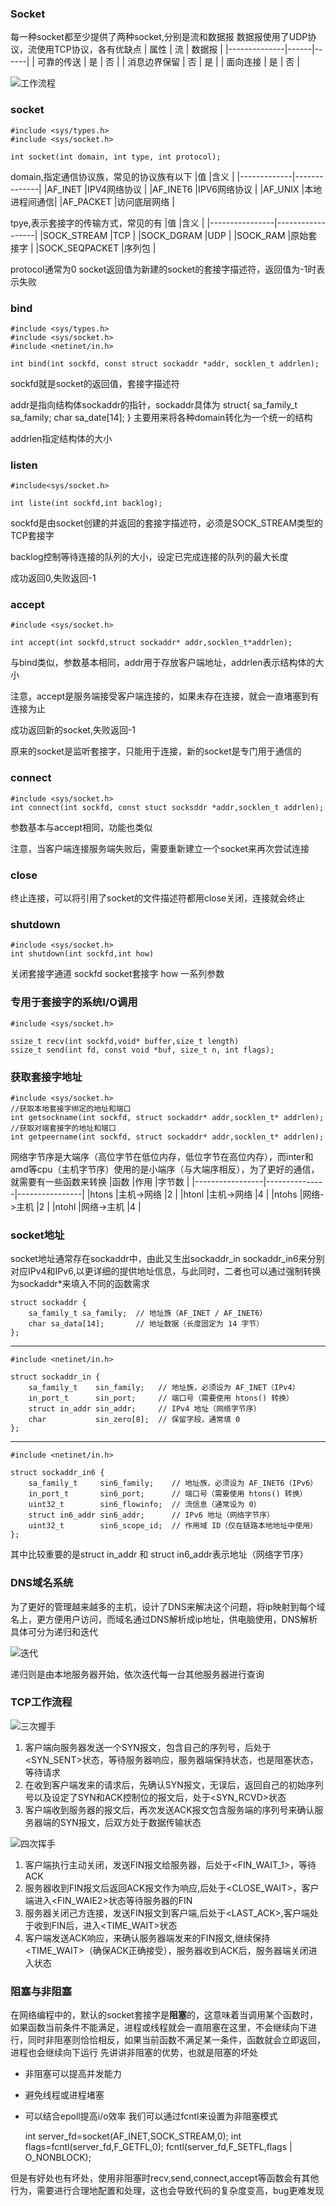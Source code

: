 ### Socket
每一种socket都至少提供了两种socket,分别是流和数据报
数据报使用了UDP协议，流使用TCP协议，各有优缺点
| 属性           | 流     | 数据报 |
|--------------|------|------|
| 可靠的传送   | 是   | 否   |
| 消息边界保留 | 否   | 是   |
| 面向连接     | 是   | 否   |

![工作流程](./1.png)

### socket
    #include <sys/types.h>
    #include <sys/socket.h>

    int socket(int domain, int type, int protocol);
domain,指定通信协议族，常见的协议族有以下
|值           |含义          |
|-------------|--------------|
|AF_INET      |IPV4网络协议  |
|AF_INET6     |IPV6网络协议  |
|AF_UNIX      |本地进程间通信|
|AF_PACKET    |访问底层网络  |

tpye,表示套接字的传输方式，常见的有
|值              |含义              |
|----------------|------------------|
|SOCK_STREAM     |TCP               |
|SOCK_DGRAM      |UDP               |
|SOCK_RAM        |原始套接字        |
|SOCK_SEQPACKET  |序列包            |

protocol通常为0
socket返回值为新建的socket的套接字描述符，返回值为-1时表示失败
### bind
    #include <sys/types.h>
    #include <sys/socket.h>
    #include <netinet/in.h>

    int bind(int sockfd, const struct sockaddr *addr, socklen_t addrlen);
sockfd就是socket的返回值，套接字描述符

addr是指向结构体sockaddr的指针，sockaddr具体为
    struct{
        sa_family_t sa_family;
        char sa_date[14];
    }
主要用来将各种domain转化为一个统一的结构

addrlen指定结构体的大小

### listen
    #include<sys/socket.h>

    int liste(int sockfd,int backlog);
sockfd是由socket创建的并返回的套接字描述符，必须是SOCK_STREAM类型的TCP套接字

backlog控制等待连接的队列的大小，设定已完成连接的队列的最大长度

成功返回0,失败返回-1

### accept
    #include <sys/socket.h>

    int accept(int sockfd,struct sockaddr* addr,socklen_t*addrlen);
与bind类似，参数基本相同，addr用于存放客户端地址，addrlen表示结构体的大小

注意，accept是服务端接受客户端连接的，如果未存在连接，就会一直堵塞到有连接为止

成功返回新的socket,失败返回-1

原来的socket是监听套接字，只能用于连接，新的socket是专门用于通信的

### connect
    #include <sys/socket.h>
    int connect(int sockfd, const stuct socksddr *addr,socklen_t addrlen);
参数基本与accept相同，功能也类似

注意，当客户端连接服务端失败后，需要重新建立一个socket来再次尝试连接

### close
终止连接，可以将引用了socket的文件描述符都用close关闭，连接就会终止

### shutdown
    #include <sys/socket.h>
    int shutdown(int sockfd,int how)
关闭套接字通道
sockfd socket套接字
how 一系列参数

### 专用于套接字的系统I/O调用
    #include <sys/socket.h>

    ssize_t recv(int sockfd,void* buffer,size_t length)
    ssize_t send(int fd, const void *buf, size_t n, int flags);

### 获取套接字地址
    #include <sys/socket.h>
    //获取本地套接字绑定的地址和端口
    int getsockname(int sockfd, struct sockaddr* addr,socklen_t* addrlen);
    //获取对端套接字的地址和端口
    int getpeername(int sockfd, struct sockaddr* addr,socklen_t* addrlen);

网络字节序是大端序（高位字节在低位内存，低位字节在高位内存），而inter和amd等cpu（主机字节序）使用的是小端序（与大端序相反），为了更好的通信，就需要有一些函数来转换
|函数             |作用           |字节数          |
|-----------------|---------------|----------------|
|htons            |主机->网络     |2               |
|htonl            |主机->网络     |4               |
|ntohs            |网络->主机     |2               |
|ntohl            |网络->主机     |4               |

### socket地址
socket地址通常存在sockaddr中，由此又生出sockaddr_in sockaddr_in6来分别对应IPv4和IPv6,以更详细的提供地址信息，与此同时，二者也可以通过强制转换为sockaddr*来填入不同的函数需求

    struct sockaddr {
        sa_family_t sa_family;  // 地址族（AF_INET / AF_INET6）
        char sa_data[14];       // 地址数据（长度固定为 14 字节）
    };
***
    #include <netinet/in.h>

    struct sockaddr_in {
        sa_family_t    sin_family;   // 地址族，必须设为 AF_INET（IPv4）
        in_port_t      sin_port;     // 端口号（需要使用 htons() 转换）
        struct in_addr sin_addr;     // IPv4 地址（网络字节序）
        char           sin_zero[8];  // 保留字段，通常填 0
    };
***
    #include <netinet/in.h>

    struct sockaddr_in6 {
        sa_family_t     sin6_family;    // 地址族，必须设为 AF_INET6（IPv6）
        in_port_t       sin6_port;      // 端口号（需要使用 htons() 转换）
        uint32_t        sin6_flowinfo;  // 流信息（通常设为 0）
        struct in6_addr sin6_addr;      // IPv6 地址（网络字节序）
        uint32_t        sin6_scope_id;  // 作用域 ID（仅在链路本地地址中使用）
    };
其中比较重要的是struct in_addr 和 struct in6_addr表示地址（网络字节序）

### DNS域名系统
为了更好的管理越来越多的主机，设计了DNS来解决这个问题，将ip映射到每个域名上，更方便用户访问，而域名通过DNS解析成ip地址，供电脑使用，DNS解析具体可分为递归和迭代

![迭代](2.png)

递归则是由本地服务器开始，依次迭代每一台其他服务器进行查询

### TCP工作流程


![三次握手](4.png)


1. 客户端向服务器发送一个SYN报文，包含自己的序列号，后处于<SYN_SENT>状态，等待服务器响应，服务器端保持<LISTEN>状态，也是阻塞状态，等待请求
2. 在收到客户端发来的请求后，先确认SYN报文，无误后，返回自己的初始序列号以及设定了SYN和ACK控制位的报文后，处于<SYN_RCVD>状态
3. 客户端收到服务器的报文后，再次发送ACK报文包含服务端的序列号来确认服务器端的SYN报文，后双方处于数据传输状态<ESTABLISHED>



![四次挥手](5.png)
1. 客户端执行主动关闭，发送FIN报文给服务器，后处于<FIN_WAIT_1>，等待ACK
2. 服务器收到FIN报文后返回ACK报文作为响应,后处于<CLOSE_WAIT>，客户端进入<FIN_WAIE2>状态等待服务器的FIN
3. 服务器关闭己方连接，发送FIN报文到客户端,后处于<LAST_ACK>,客户端处于收到FIN后，进入<TIME_WAIT>状态
4. 客户端发送ACK响应，来确认服务器端发来的FIN报文,继续保持<TIME_WAIT>（确保ACK正确接受），服务器收到ACK后，服务器端关闭进入<CLOSED>状态



### 阻塞与非阻塞
在网络编程中的，默认的socket套接字是**阻塞**的，这意味着当调用某个函数时，如果函数当前条件不能满足，进程或线程就会一直阻塞在这里，不会继续向下进行，同时非阻塞则恰恰相反，如果当前函数不满足某一条件，函数就会立即返回，进程也会继续向下运行
先讲讲非阻塞的优势，也就是阻塞的坏处
+ 非阻塞可以提高并发能力
+ 避免线程或进程堵塞
+ 可以结合epoll提高i/o效率
我们可以通过fcntl来设置为非阻塞模式

    int server_fd=socket(AF_INET,SOCK_STREAM,0);
    int flags=fcntl(server_fd,F_GETFL,0);
    fcntl(server_fd,F_SETFL,flags | O_NONBLOCK);

但是有好处也有坏处，使用非阻塞时recv,send,connect,accept等函数会有其他行为，需要进行合理地配置和处理，这也会导致代码的复杂度变高，bug更难发现